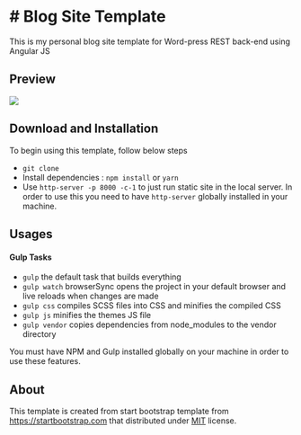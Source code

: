 # # Blog Site Template

This is my personal blog site template for Word-press REST back-end using Angular JS

## Preview

![](/home/darshana/Desktop/BlogTemplate/Bytewagon_Home.png)

## Download and Installation

To begin using this template, follow below steps
* `git clone`
* Install dependencies : `npm install` or `yarn`
* Use `http-server -p 8000 -c-1` to just run static site in the local server. In order to use this you need to have `http-server` globally installed in your machine.

## Usages

#### Gulp Tasks

- `gulp` the default task that builds everything
- `gulp watch` browserSync opens the project in your default browser and live reloads when changes are made
- `gulp css` compiles SCSS files into CSS and minifies the compiled CSS
- `gulp js` minifies the themes JS file
- `gulp vendor` copies dependencies from node_modules to the vendor directory

You must have NPM and Gulp installed globally on your machine in order to use these features.

## About

This template is created from start bootstrap template from https://startbootstrap.com that distributed under [MIT](https://github.com/BlackrockDigital/startbootstrap-landing-page/blob/gh-pages/LICENSE) license. 
